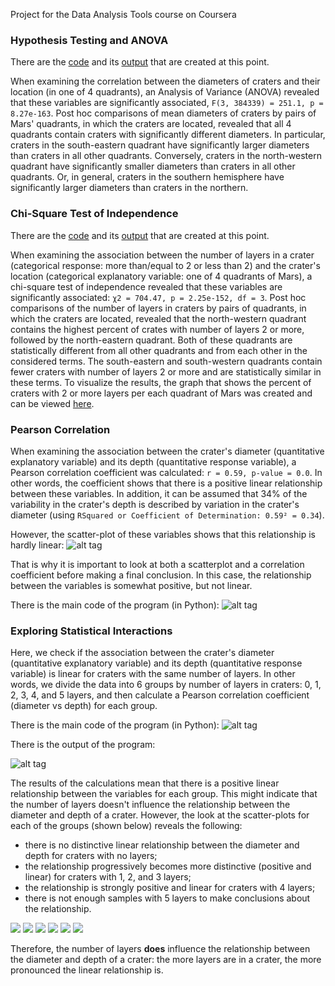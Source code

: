 Project for the Data Analysis Tools course on Coursera

### Hypothesis Testing and ANOVA

There are the [code](https://github.com/ekolik/-Python-Distribution_of_craters_on_Mars/blob/master/data_analysis/data_analysis.py) and its [output](https://github.com/ekolik/-Python-Distribution_of_craters_on_Mars/blob/master/data_analysis/data_analysis_output1week.txt) that are created at this point. 

When examining the correlation between the diameters of craters and their location (in one of 4 quadrants), an Analysis of Variance (ANOVA) revealed that these variables are significantly associated, `F(3, 384339) = 251.1, p = 8.27e-163`. Post hoc comparisons of mean diameters of craters by pairs of Mars' quadrants, in which the craters are located, revealed that all 4 quadrants contain craters with significantly different diameters. In particular, craters in the south-eastern quadrant have significantly larger diameters than craters in all other quadrants. Conversely, craters in the north-western quadrant have significantly smaller diameters than craters in all other quadrants. Or, in general, craters in the southern hemisphere have significantly larger diameters than craters in the northern.

### Chi-Square Test of Independence

There are the [code](https://github.com/ekolik/-Python-Distribution_of_craters_on_Mars/blob/master/data_analysis/data_analysis.py) and its [output](https://github.com/ekolik/-Python-Distribution_of_craters_on_Mars/blob/master/data_analysis/data_analysis_output2week.txt) that are created at this point. 

When examining the association between the number of layers in a crater (categorical response: more than/equal to 2 or less than 2) and the crater's location (categorical explanatory variable: one of 4 quadrants of Mars), a chi-square test of independence revealed that these variables are significantly associated: `χ2 = 704.47, p = 2.25e-152, df = 3`. Post hoc comparisons of the number of layers in craters by pairs of quadrants, in which the craters are located, revealed that the north-western quadrant contains the highest percent of crates with number of layers 2 or more, followed by the north-eastern quadrant. Both of these quadrants are statistically different from all other quadrants and from each other in the considered terms. The south-eastern and south-western quadrants contain fewer craters with number of layers 2 or more and are statistically similar in these terms. To visualize the results, the graph that shows the percent of craters with 2 or more layers per each quadrant of Mars was created and can be viewed [here](https://raw.githubusercontent.com/ekolik/-Python-Distribution_of_craters_on_Mars/master/data_analysis/twopluslayers.png).

### Pearson Correlation

When examining the association between the crater's diameter (quantitative explanatory variable) and its depth (quantitative response variable), a Pearson correlation coefficient was calculated: `r = 0.59, p-value = 0.0`. In other words, the coefficient shows that there is a positive linear relationship between these variables. In addition, it can be assumed that 34% of the variability in the crater's depth is described by variation in the crater's diameter (using `RSquared or Coefficient of Determination: 0.59² = 0.34`).

However, the scatter-plot of these variables shows that this relationship is hardly linear:
![alt tag](https://github.com/ekolik/-Python-Distribution_of_craters_on_Mars/blob/master/data_analysis/diam_vs_depth.png)

That is why it is important to look at both a scatterplot and a correlation coefficient before making a final conclusion. In this case, the relationship between the variables is somewhat positive, but not linear.

There is the main code of the program (in Python):
![alt tag](https://github.com/ekolik/-Python-Distribution_of_craters_on_Mars/blob/master/data_analysis/code_screenshot_week3.png)

### Exploring Statistical Interactions

Here, we check if the association between the crater's diameter (quantitative explanatory variable) and its depth (quantitative response variable) is linear for craters with the same number of layers. In other words, we divide the data into 6 groups by number of layers in craters: 0, 1, 2, 3, 4, and 5 layers, and then calculate a Pearson correlation coefficient (diameter vs depth) for each group.

There is the main code of the program (in Python):
![alt tag](https://github.com/ekolik/-Python-Distribution_of_craters_on_Mars/blob/master/data_analysis/code_screenshot_week4.png)

There is the output of the program:

![alt tag](https://github.com/ekolik/-Python-Distribution_of_craters_on_Mars/blob/master/data_analysis/code_output_week4.png)

The results of the calculations mean that there is a positive linear relationship between the variables for each group. This might indicate that the number of layers doesn't influence the relationship between the diameter and depth of a crater. However, the look at the scatter-plots for each of the groups (shown below) reveals the following:
* there is no distinctive linear relationship between the diameter and depth for craters with no layers; 
* the relationship progressively becomes more distinctive (positive and linear) for craters with 1, 2, and 3 layers;
* the relationship is strongly positive and linear for craters with 4 layers;
* there is not enough samples with 5 layers to make conclusions about the relationship.

![](https://github.com/ekolik/-Python-Distribution_of_craters_on_Mars/blob/master/data_analysis/diam_vs_depth-0layers.png)
![](https://github.com/ekolik/-Python-Distribution_of_craters_on_Mars/blob/master/data_analysis/diam_vs_depth-1layer.png)
![](https://github.com/ekolik/-Python-Distribution_of_craters_on_Mars/blob/master/data_analysis/diam_vs_depth-2layers.png)
![](https://github.com/ekolik/-Python-Distribution_of_craters_on_Mars/blob/master/data_analysis/diam_vs_depth-3layers.png)
![](https://github.com/ekolik/-Python-Distribution_of_craters_on_Mars/blob/master/data_analysis/diam_vs_depth-4layers.png)
![](https://github.com/ekolik/-Python-Distribution_of_craters_on_Mars/blob/master/data_analysis/diam_vs_depth-5layers.png)

Therefore, the number of layers **does** influence the relationship between the diameter and depth of a crater: the more layers are in a crater, the more pronounced the linear relationship is.

